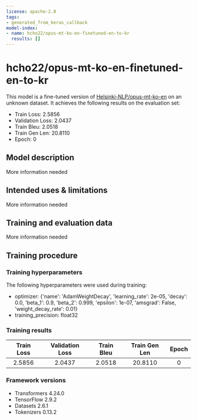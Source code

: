 ```yaml
---
license: apache-2.0
tags:
- generated_from_keras_callback
model-index:
- name: hcho22/opus-mt-ko-en-finetuned-en-to-kr
  results: []
---
```


<!-- This model card has been generated automatically according to the information Keras had access to. You should
probably proofread and complete it, then remove this comment. -->

# hcho22/opus-mt-ko-en-finetuned-en-to-kr

This model is a fine-tuned version of [Helsinki-NLP/opus-mt-ko-en](https://huggingface.co/Helsinki-NLP/opus-mt-ko-en) on an unknown dataset.
It achieves the following results on the evaluation set:
- Train Loss: 2.5856
- Validation Loss: 2.0437
- Train Bleu: 2.0518
- Train Gen Len: 20.8110
- Epoch: 0

## Model description

More information needed

## Intended uses & limitations

More information needed

## Training and evaluation data

More information needed

## Training procedure

### Training hyperparameters

The following hyperparameters were used during training:
- optimizer: {'name': 'AdamWeightDecay', 'learning_rate': 2e-05, 'decay': 0.0, 'beta_1': 0.9, 'beta_2': 0.999, 'epsilon': 1e-07, 'amsgrad': False, 'weight_decay_rate': 0.01}
- training_precision: float32

### Training results

| Train Loss | Validation Loss | Train Bleu | Train Gen Len | Epoch |
|:----------:|:---------------:|:----------:|:-------------:|:-----:|
| 2.5856     | 2.0437          | 2.0518     | 20.8110       | 0     |


### Framework versions

- Transformers 4.24.0
- TensorFlow 2.9.2
- Datasets 2.6.1
- Tokenizers 0.13.2
